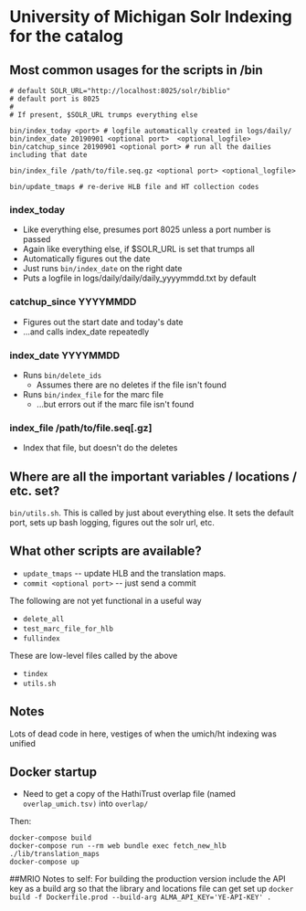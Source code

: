# University of Michigan Solr Indexing for the catalog

## Most common usages for the scripts in /bin

```
# default SOLR_URL="http://localhost:8025/solr/biblio"
# default port is 8025
#
# If present, $SOLR_URL trumps everything else

bin/index_today <port> # logfile automatically created in logs/daily/
bin/index_date 20190901 <optional port>  <optional_logfile>
bin/catchup_since 20190901 <optional port> # run all the dailies including that date

bin/index_file /path/to/file.seq.gz <optional port> <optional_logfile>

bin/update_tmaps # re-derive HLB file and HT collection codes

```

### index_today <optional port> <optional logfile>

* Like everything else, presumes port 8025 unless a port number is passed
* Again like everything else, if $SOLR_URL is set that trumps all
* Automatically figures out the date
* Just runs `bin/index_date` on the right date
* Puts a logfile in logs/daily/daily/daily_yyyymmdd.txt by default


### catchup_since YYYYMMDD <optional port> <optional logfile>

* Figures out the start date and today's date
* ...and calls index_date repeatedly

### index_date YYYYMMDD <optional port> <optional logfile>

* Runs `bin/delete_ids`
  * Assumes there are no deletes if the file isn't found
* Runs `bin/index_file` for the marc file
  * ...but errors out if the marc file isn't found

### index_file /path/to/file.seq[.gz] <optional port> <optional logfile>

* Index that file, but doesn't do the deletes

## Where are all the important variables / locations / etc. set?

`bin/utils.sh`. This is called by just about everything else. It sets the default port, sets up bash logging,
figures out the solr url, etc.

## What other scripts are available?

* `update_tmaps` -- update HLB and  the translation maps.
* `commit <optional port>` -- just send a commit

The following are not yet functional in a useful way
* `delete_all`
* `test_marc_file_for_hlb`
* `fullindex`

These are low-level files called by the above
* `tindex`
* `utils.sh`

## Notes

Lots of dead code in here, vestiges of when the umich/ht indexing was unified

## Docker startup
* Need to get a copy of the HathiTrust overlap file (named `overlap_umich.tsv)` into `overlap/`

Then:
```
docker-compose build
docker-compose run --rm web bundle exec fetch_new_hlb ./lib/translation_maps
docker-compose up
```

##MRIO Notes to self:
For building the production version include the API key as a build arg so that the library and locations file can get set up
`docker build -f Dockerfile.prod --build-arg ALMA_API_KEY='YE-API-KEY' .`
